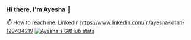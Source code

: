 ### Hi there, I'm Ayesha 👋

📫 How to reach me: LinkedIn https://www.linkedin.com/in/ayesha-khan-129434219
[![Ayesha's GitHub stats](https://github-readme-stats.vercel.app/api?username=fizaayesha)](https://github.com/fizaayesha/github-readme-stats)
